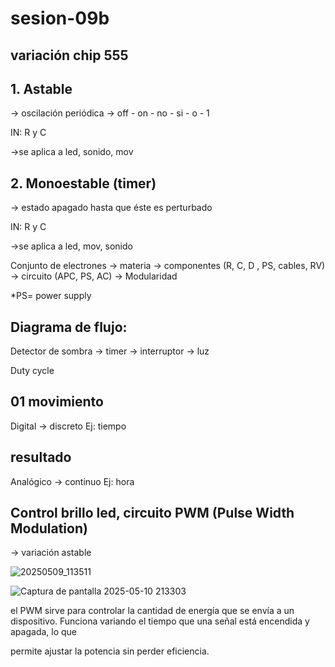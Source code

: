 # sesion-09b
## variación chip 555

 ## 1. Astable 
 -> oscilación periódica -> off - on - no - si - o - 1
 
IN: R y C

->se aplica a led, sonido, mov

## 2. Monoestable (timer) 
-> estado apagado hasta que éste es perturbado

IN: R y C 

->se aplica a led, mov, sonido 

Conjunto de electrones -> materia -> componentes (R, C, D , PS, cables, RV) -> circuito (APC, PS, AC) -> Modularidad 

*PS= power supply

## Diagrama de flujo: 

Detector de sombra -> timer -> interruptor -> luz

Duty cycle 

## 01 movimiento
Digital -> discreto 
Ej: tiempo

## resultado 
Analógico -> continuo 
Ej: hora 


## Control brillo led, circuito PWM (Pulse Width Modulation)

-> variación astable 

![20250509_113511](https://github.com/user-attachments/assets/e8833b18-9291-43ae-a037-d50940b3da4d)

![Captura de pantalla 2025-05-10 213303](https://github.com/user-attachments/assets/c7d6902d-f7b9-4c02-a8f4-e3c624eaf141)

el PWM sirve para controlar la cantidad de energía que se envía a un dispositivo. Funciona variando el tiempo que una señal está encendida y apagada, lo que 

permite ajustar la potencia sin perder eficiencia.


